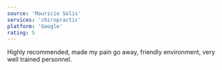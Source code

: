 ```yaml
---
source: 'Mauricio Solis'
services: 'chiropractic'
platform: 'Google'
rating: 5
---
```


Highly recommended, made my pain go away, friendly environment, very well trained personnel.

